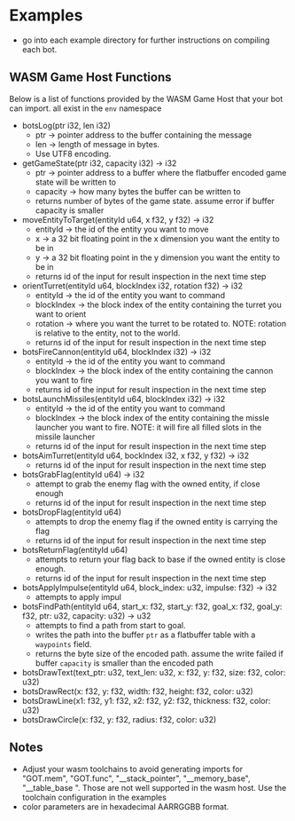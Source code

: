 # Examples
  - go into each example directory for further instructions on compiling each bot.

## WASM Game Host Functions
Below is a list of functions provided by the WASM Game Host that your bot can import. all exist in the `env` namespace

- botsLog(ptr i32, len i32)
  - ptr -> pointer address to the buffer containing the message
  - len -> length of message in bytes. 
  - Use UTF8 encoding.
- getGameState(ptr i32, capacity i32) -> i32
  - ptr -> pointer address to a buffer where the flatbuffer encoded game state will be written to
  - capacity -> how many bytes the buffer can be written to
  - returns number of bytes of the game state. assume error if buffer capacity is smaller
- moveEntityToTarget(entityId u64, x f32, y f32) -> i32
  - entityId -> the id of the entity you want to move
  - x -> a 32 bit floating point in the x dimension you want the entity to be in
  - y -> a 32 bit floating point in the y dimension you want the entity to be in
  - returns id of the input for result inspection in the next time step
- orientTurret(entityId u64, blockIndex i32, rotation f32) -> i32
  - entityId -> the id of the entity you want to command
  - blockIndex -> the block index of the entity containing the turret you want to orient
  - rotation -> where you want the turret to be rotated to. NOTE: rotation is relative to the entity, not to the world.
  - returns id of the input for result inspection in the next time step
- botsFireCannon(entityId u64, blockIndex i32) -> i32 
  - entityId -> the id of the entity you want to command
  - blockIndex -> the block index of the entity containing the cannon you want to fire
  - returns id of the input for result inspection in the next time step
- botsLaunchMissiles(entityId u64, blockIndex i32) -> i32 
  - entityId -> the id of the entity you want to command
  - blockIndex -> the block index of the entity containing the missle launcher you want to fire. NOTE: it will fire all filled slots in the missile launcher
  - returns id of the input for result inspection in the next time step
- botsAimTurret(entityId u64, bockIndex i32, x f32, y f32) -> i32
  - returns id of the input for result inspection in the next time step
- botsGrabFlag(entityId u64) -> i32
  - attempt to grab the enemy flag with the owned entity, if close enough
  - returns id of the input for result inspection in the next time step
- botsDropFlag(entityId u64)
  - attempts to drop the enemy flag if the owned entity is carrying the flag
  - returns id of the input for result inspection in the next time step
- botsReturnFlag(entityId u64)
  - attempts to return your flag back to base if the owned entity is close enough. 
  - returns id of the input for result inspection in the next time step
- botsApplyImpulse(entityId u64, block_index: u32, impulse: f32) -> i32
  - attempts to apply impul
- botsFindPath(entityId u64, start_x: f32, start_y: f32, goal_x: f32, goal_y: f32, ptr: u32, capacity: u32) -> u32
  - attempts to find a path from start to goal.
  - writes the path into the buffer `ptr` as a flatbuffer table with a `waypoints` field.
  - returns the byte size of the encoded path. assume the write failed if buffer `capacity` is smaller than the encoded path
- botsDrawText(text_ptr: u32, text_len: u32, x: f32, y: f32, size: f32, color: u32)
- botsDrawRect(x: f32, y: f32, width: f32, height: f32, color: u32)
- botsDrawLine(x1: f32, y1: f32, x2: f32, y2: f32, thickness: f32, color: u32)
- botsDrawCircle(x: f32, y: f32, radius: f32, color: u32)


## Notes
- Adjust your wasm toolchains to avoid generating imports for "GOT.mem", "GOT.func", "__stack_pointer", "__memory_base", "__table_base ". Those are not well supported in the wasm host. Use the toolchain configuration in the examples
- color parameters are in hexadecimal AARRGGBB format.